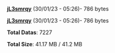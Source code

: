 [**jL3smrqy**](/data/jL3smrqy.txt) (30/01/23 - 05:26)- 786 bytes

[**jL3smrqy**](/data/jL3smrqy.txt) (30/01/23 - 05:26)- 786 bytes

**Total Datas**: 7227

**Total Size**: 41.17 MB / 41.2 MB